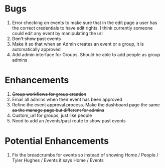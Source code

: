 # Bugs
1. Error checking on events to make sure that in the edit page a user has the correct credentials to have edit rights. I think currently someone could edit any event by manipulating the url
2. ~~Don't show past events~~
3. Make it so that when an Admin creates an event or a group, it is automatically approved
4. Add admin interface for Groups. Should be able to add people as group admins

# Enhancements
1. ~~Group workflows for group creation~~
2. Email all admins when their event has been approved
3. ~~Refine the event approval process. Make the dashboard page the same as the manage page but different for admins~~
4. Custom_url for groups, just like people
5. Need to add an /events/past route to show past events

# Potential Enhancements
1. Fix the breadcrumbs for events so instead of showing Home / People / Tyler Hughes / Events it says Home / Events
